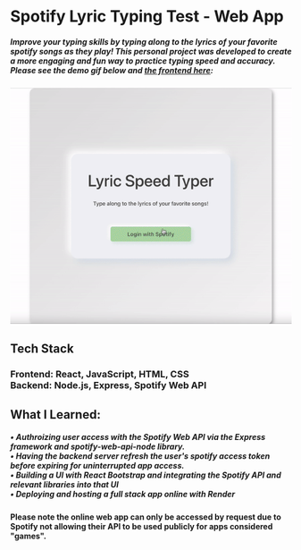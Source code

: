 # Spotify Lyric Typing Test - Web App

##### Improve your typing skills by typing along to the lyrics of your favorite spotify songs as they play! This personal project was developed to create a more engaging and fun way to practice typing speed and accuracy. Please see the demo gif below and [the frontend here](https://github.com/AaronFlore/Lyric-Speed-Typer-Frontend "the frontend repo here"): 

![](./gif/typing_demo.gif)

## Tech Stack
### Frontend: React, JavaScript, HTML, CSS<br /> Backend: Node.js, Express, Spotify Web API
## What I Learned:<br />
##### • Authroizing user access with the Spotify Web API via the Express framework and spotify-web-api-node library.<br /> • Having the backend server refresh the user's spotify access token before expiring for uninterrupted app access.<br /> • Building a UI with React Bootstrap and integrating the Spotify API and relevant libraries into that UI<br /> • Deploying and hosting a full stack app online with Render
#### Please note the online web app can only be accessed by request due to Spotify not allowing their API to be used publicly for apps considered "games".
